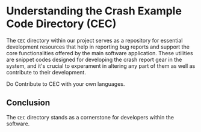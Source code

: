 # Understanding the Crash Example Code Directory (CEC)

The `CEC` directory within our project serves as a repository for essential development resources that help in reporting
bug reports and support the core functionalities offered by the main software application. These utilities are snippet
codes designed for developing the crash report gear in the system, and it's crucial to experament in altering any part
of them as well as contribute to their development.

Do Contribute to CEC with your own languages.

## Conclusion

The `CEC` directory stands as a cornerstone for developers within the software.